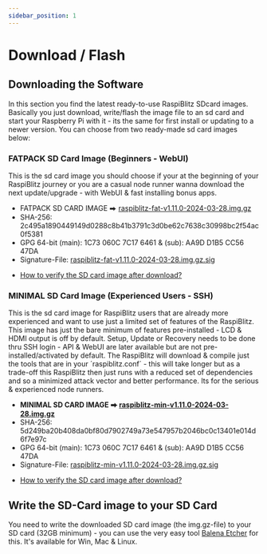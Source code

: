 ```yaml
---
sidebar_position: 1
---
```


# Download / Flash

## Downloading the Software

In this section you find the latest ready-to-use RaspiBlitz SDcard images. Basically you just download, write/flash the image file to an sd card and start your Raspberry Pi with it - its the same for first install or updating to a newer version. You can choose from two ready-made sd card images below:

### FATPACK SD Card Image (Beginners - WebUI)

This is the sd card image you should choose if your at the beginning of your RaspiBlitz journey or you are a casual node runner wanna download the next update/upgrade - with WebUI & fast installing bonus apps.

<!-- :::warning
THIS IS STILL A RELEASE CANDIDATE VERSION JUST USE FOR TESTING, HIGHER RISK OF LOSING FUNDS!
::: -->

- FATPACK SD CARD IMAGE ⮕ [raspiblitz-fat-v1.11.0-2024-03-28.img.gz](https://raspiblitz.fulmo.org/images/raspiblitz-fat-v1.11.0-2024-03-28.img.gz)
- SHA-256: 2c495a1890449149d0288c8b41b3791c3d0be62c7638c30998bc2f54ac0f5381
- GPG 64-bit (main): 1C73 060C 7C17 6461 & (sub): AA9D D1B5 CC56 47DA
- Signature-File: [raspiblitz-fat-v1.11.0-2024-03-28.img.gz.sig](https://raspiblitz.fulmo.org/images/raspiblitz-fat-v1.11.0-2024-03-28.img.gz.sig)
<!-- - Torrent: [raspiblitz-fat-v1.9.0-2022-12-21.img.gz.torrent](https://github.com/rootzoll/raspiblitz/raw/dev/home.admin/assets/raspiblitz-fat-v1.9.0-2023-05-22.img.gz.torrent) -->
- [How to verify the SD card image after download?](../../faq/faq.md#how-to-verify-the-sd-card-image-after-download)

### MINIMAL SD Card Image (Experienced Users - SSH)

This is the sd card image for RaspiBlitz users that are already more experienced and want to use just a limited set of features of the RaspiBlitz. This image has just the bare minimum of features pre-installed - LCD & HDMI output is off by default. Setup, Update or Recovery needs to be done thru SSH login - API & WebUI are later available but are not pre-installed/activated by default. The RaspiBlitz will download & compile just the tools that are in your ´raspiblitz.conf´ - this will take longer but as a trade-off this RaspiBlitz then just runs with a reduced set of dependencies and so a minimized attack vector and better performance. Its for the serious & experienced node runners.

<!-- :::warning
THIS IS STILL A RELEASE CANDIDATE VERSION JUST USE FOR TESTING, HIGHER RISK OF LOSING FUNDS!
::: -->

- **MINIMAL SD CARD IMAGE ⮕ [raspiblitz-min-v1.11.0-2024-03-28.img.gz](https://raspiblitz.fulmo.org/images/raspiblitz-min-v1.11.0-2024-03-28.img.gz)**
- SHA-256: 5d249ba20b408da0bf80d7902749a73e547957b2046bc0c13401e014d6f7e97c
- GPG 64-bit (main): 1C73 060C 7C17 6461 & (sub): AA9D D1B5 CC56 47DA
- Signature-File: [raspiblitz-min-v1.11.0-2024-03-28.img.gz.sig](https://raspiblitz.fulmo.org/images/raspiblitz-min-v1.11.0-2024-03-28.img.gz.sig)
<!-- - Torrent: [raspiblitz-min-v1.9.0-2022-12-21.img.gz.torrent](https://github.com/rootzoll/raspiblitz/raw/dev/home.admin/assets/raspiblitz-min-v1.9.0-2023-05-22.img.gz.torrent) -->
- [How to verify the SD card image after download?](../../faq/faq.md#how-to-verify-the-sd-card-image-after-download)

## Write the SD-Card image to your SD Card

You need to write the downloaded SD card image (the img.gz-file) to your SD card (32GB minimum) - you can use the very easy tool [Balena Etcher](https://www.balena.io/etcher/) for this. It's available for Win, Mac & Linux.
